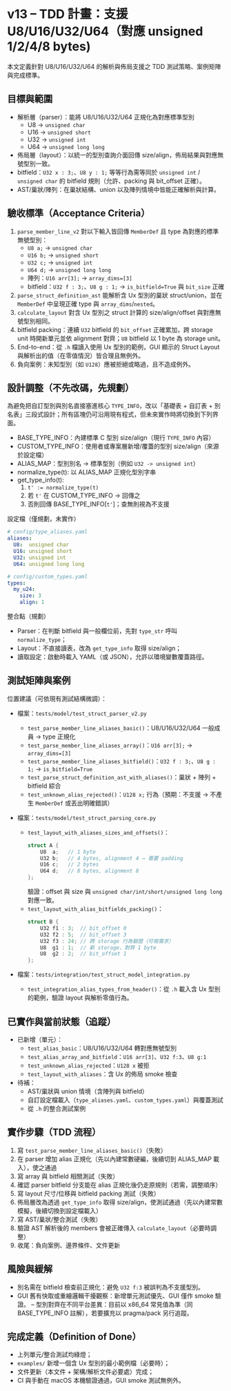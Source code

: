 # v13 – TDD 計畫：支援 U8/U16/U32/U64（對應 unsigned 1/2/4/8 bytes)

本文定義針對 U8/U16/U32/U64 的解析與佈局支援之 TDD 測試策略、案例矩陣與完成標準。

## 目標與範圍

- 解析層（parser）：能將 U8/U16/U32/U64 正規化為對應標準型別
  - U8 → `unsigned char`
  - U16 → `unsigned short`
  - U32 → `unsigned int`
  - U64 → `unsigned long long`
- 佈局層（layout）：以統一的型別查詢介面回傳 size/align，佈局結果與對應無號型別一致。
- bitfield：`U32 x : 3;`、`U8 y : 1;` 等等行為需等同於 `unsigned int` / `unsigned char` 的 bitfield 規則（允許、packing 與 bit_offset 正確）。
- AST/巢狀/陣列：在巢狀結構、union 以及陣列情境中皆能正確解析與計算。

## 驗收標準（Acceptance Criteria）

1. `parse_member_line_v2` 對以下輸入皆回傳 `MemberDef` 且 type 為對應的標準無號型別：
   - `U8 a;` → `unsigned char`
   - `U16 b;` → `unsigned short`
   - `U32 c;` → `unsigned int`
   - `U64 d;` → `unsigned long long`
   - 陣列：`U16 arr[3];` → `array_dims=[3]`
   - bitfield：`U32 f : 3;`、`U8 g : 1;` → `is_bitfield=True` 與 `bit_size` 正確
2. `parse_struct_definition_ast` 能解析含 Ux 型別的巢狀 struct/union，並在 `MemberDef` 中呈現正確 type 與 `array_dims`/`nested`。
3. `calculate_layout` 對含 Ux 型別之 struct 計算的 size/align/offset 與對應無號型別相同。
4. bitfield packing：連續 `U32` bitfield 的 `bit_offset` 正確累加，跨 storage unit 時開新單元並依 alignment 對齊；`U8` bitfield 以 1 byte 為 storage unit。
5. End-to-end：從 `.h` 檔讀入使用 Ux 型別的範例，GUI 顯示的 Struct Layout 與解析出的值（在零值情況）皆合理且無例外。
6. 負向案例：未知型別（如 `U128`）應被拒絕或略過，且不造成例外。

## 設計調整（不先改碼，先規劃）

為避免把自訂型別與別名直接塞進核心 `TYPE_INFO`，改以「基礎表 + 自訂表 + 別名表」三段式設計；所有區塊仍可沿用現有程式，但未來實作時將切換到下列界面。

- BASE_TYPE_INFO：內建標準 C 型別 size/align（現行 `TYPE_INFO` 內容）
- CUSTOM_TYPE_INFO：使用者或專案層新增/覆蓋的型別 size/align（來源於設定檔）
- ALIAS_MAP：型別別名 → 標準型別（例如 `U32 -> unsigned int`）
- normalize_type(t): 以 ALIAS_MAP 正規化型別字串
- get_type_info(t):
  1) `t' := normalize_type(t)`
  2) 若 `t'` 在 CUSTOM_TYPE_INFO → 回傳之
  3) 否則回傳 BASE_TYPE_INFO[`t'`]；查無則視為不支援

設定檔（僅規劃，未實作）
```yaml
# config/type_aliases.yaml
aliases:
  U8:  unsigned char
  U16: unsigned short
  U32: unsigned int
  U64: unsigned long long

# config/custom_types.yaml
types:
  my_u24:
    size: 3
    align: 1
```

整合點（規劃）
- Parser：在判斷 bitfield 與一般欄位前，先對 `type_str` 呼叫 `normalize_type`；
- Layout：不直接讀表，改為 `get_type_info` 取得 size/align；
- 讀取設定：啟動時載入 YAML（或 JSON），允許以環境變數覆蓋路徑。

## 測試矩陣與案例

位置建議（可依現有測試結構微調）：

- 檔案：`tests/model/test_struct_parser_v2.py`
  - `test_parse_member_line_aliases_basic()`：U8/U16/U32/U64 一般成員 → type 正規化
  - `test_parse_member_line_aliases_array()`：`U16 arr[3];` → `array_dims=[3]`
  - `test_parse_member_line_aliases_bitfield()`：`U32 f : 3;`、`U8 g : 1;` → `is_bitfield=True`
  - `test_parse_struct_definition_ast_with_aliases()`：巢狀 + 陣列 + bitfield 綜合
  - `test_unknown_alias_rejected()`：`U128 x;` 行為（預期：不支援 → 不產生 `MemberDef` 或丟出明確錯誤）

- 檔案：`tests/model/test_struct_parsing_core.py`
  - `test_layout_with_aliases_sizes_and_offsets()`：
    ```c
    struct A {
        U8  a;   // 1 byte
        U32 b;   // 4 bytes, alignment 4 → 需要 padding
        U16 c;   // 2 bytes
        U64 d;   // 8 bytes, alignment 8
    };
    ```
    驗證：offset 與 size 與 `unsigned char/int/short/unsigned long long` 對應一致。
  - `test_layout_with_alias_bitfields_packing()`：
    ```c
    struct B {
        U32 f1 : 3;  // bit_offset 0
        U32 f2 : 5;  // bit_offset 3
        U32 f3 : 24; // 跨 storage 行為驗證（可視需求）
        U8  g1 : 1;  // 新 storage，對齊 1 byte
        U8  g2 : 2;  // bit_offset 1
    };
    ```

- 檔案：`tests/integration/test_struct_model_integration.py`
  - `test_integration_alias_types_from_header()`：從 `.h` 載入含 Ux 型別的範例，驗證 layout 與解析零值行為。

## 已實作與當前狀態（追蹤）

- 已新增（單元）：
  - `test_alias_basic`：U8/U16/U32/U64 轉對應無號型別
  - `test_alias_array_and_bitfield`：`U16 arr[3]`、`U32 f:3`、`U8 g:1`
  - `test_unknown_alias_rejected`：`U128 x` 被拒
  - `test_layout_with_aliases`：含 Ux 的佈局 smoke 檢查
- 待補：
  - AST/巢狀與 union 情境（含陣列與 bitfield）
  - 自訂設定檔載入（`type_aliases.yaml`、`custom_types.yaml`）與覆蓋測試
  - 從 `.h` 的整合測試案例

## 實作步驟（TDD 流程）

1. 寫 `test_parse_member_line_aliases_basic()`（失敗）
2. 在 parser 增加 alias 正規化（先以內建常數硬編，後續切到 ALIAS_MAP 載入），使之通過
3. 寫 array 與 bitfield 相關測試（失敗）
4. 確認 parser bitfield 分支能在 alias 正規化後仍走原規則（若需，調整順序）
5. 寫 layout 尺寸/位移與 bitfield packing 測試（失敗）
6. 佈局層改為透過 `get_type_info` 取得 size/align，使測試通過（先以內建常數模擬，後續切換到設定檔載入）
7. 寫 AST/巢狀/整合測試（失敗）
8. 驗證 AST 解析後的 members 會被正確傳入 `calculate_layout`（必要時調整）
9. 收尾：負向案例、邊界條件、文件更新

## 風險與緩解

- 別名需在 bitfield 檢查前正規化：避免 `U32 f:3` 被誤判為不支援型別。
- GUI 舊有快取或重繪邏輯干擾觀察：新增單元測試優先、GUI 僅作 smoke 驗證。
– 型別對齊在不同平台差異：目前以 x86_64 常見值為準（同 BASE_TYPE_INFO 註解），若要擴充以 pragma/pack 另行追蹤。

## 完成定義（Definition of Done）

- 上列單元/整合測試均綠燈；
- `examples/` 新增一個含 Ux 型別的最小範例檔（必要時）；
- 文件更新（本文件 + 架構/解析文件必要處）完成；
- CI 與手動在 macOS 本機驗證通過，GUI smoke 測試無例外。
